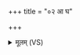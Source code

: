 +++
title = "०२ आ घ"

+++
<details><summary>मूलम् (VS)</summary>

आ घ॒ त्वावा॒न्त्मना॒प्त स्तो॒तृभ्यो॑ धृष्णविया॒नः। ऋ॒णोरक्षं॒ न च॑क्र्यो᳡: ॥
</details>
